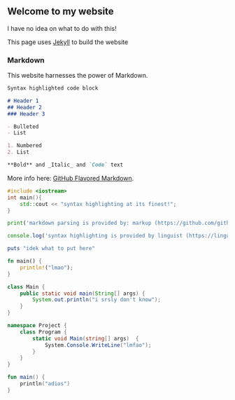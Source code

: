 ## Welcome to my website

I have no idea on what to do with this!

This page uses [Jekyll](https://jekyllrb.com/) to build the website

### Markdown

This website harnesses the power of Markdown.

```markdown
Syntax highlighted code block

# Header 1
## Header 2
### Header 3

- Bulleted
- List

1. Numbered
2. List

**Bold** and _Italic_ and `Code` text
```

More info here: [GitHub Flavored Markdown](https://guides.github.com/features/mastering-markdown/).

```cpp
#include <iostream>
int main(){
    std::cout << "syntax highlighting at its finest!";
}
```

```python
print('markdown parsing is provided by: markup (https://github.com/github/markup)')
```

```js
console.log('syntax highlighting is provided by linguist (https://linguist.readthedocs.io/en/latest/)!');
```

```ruby
puts "idek what to put here"
```

```rust
fn main() {
    println!("lmao");
}
```

```java
class Main {
    public static void main(String[] args) {
        System.out.println("i srsly don't know"); 
    }
}
```

```c#
namespace Project {
    class Program {         
        static void Main(string[] args)  {
            System.Console.WriteLine("lmfao");
        }
    }
}
```

```kotlin
fun main() {
    println("adios")
}
```
